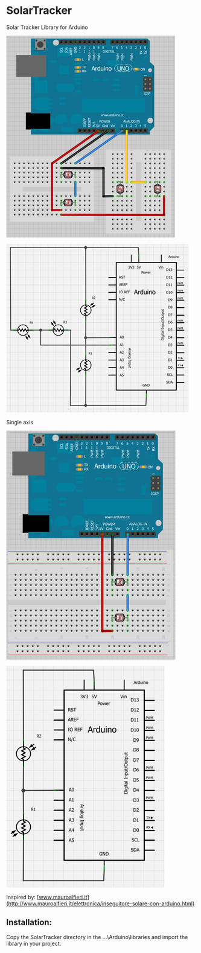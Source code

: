 SolarTracker
================

Solar Tracker Library for Arduino

![BreadBoard](/readme/BreadBoard_2Axes.png "BreadBoard")

![Scheme](/readme/Scheme_2Axes.png "Scheme")

Single axis

![BreadBoard single axis](/readme/BreadBoard_SingleAxis.png "BreadBoard single axis")

![Scheme single axis](/readme/Scheme_SingleAxis.png "Scheme single axis")

Inspired by: [www.mauroalfieri.it](http://www.mauroalfieri.it/elettronica/inseguitore-solare-con-arduino.html)

Installation:
-------------

Copy the SolarTracker directory in the ...\Arduino\libraries and import the library in your project.
